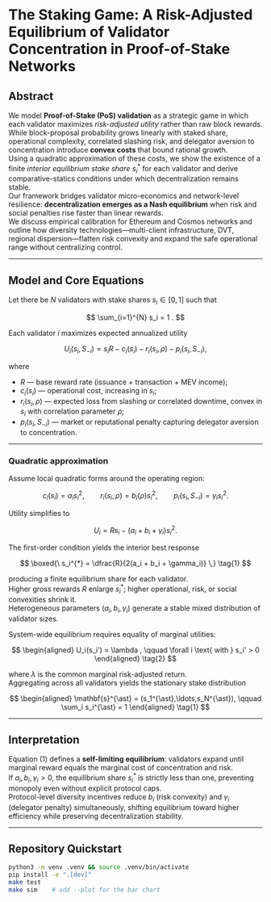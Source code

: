 # The Staking Game: A Risk-Adjusted Equilibrium of Validator Concentration in Proof-of-Stake Networks

## Abstract

We model **Proof-of-Stake (PoS) validation** as a strategic game in which each validator maximizes *risk-adjusted utility* rather than raw block rewards.  
While block-proposal probability grows linearly with staked share, operational complexity, correlated slashing risk, and delegator aversion to concentration introduce **convex costs** that bound rational growth.  
Using a quadratic approximation of these costs, we show the existence of a finite *interior equilibrium stake share* $s_i^{*}$ for each validator and derive comparative-statics conditions under which decentralization remains stable.  
Our framework bridges validator micro-economics and network-level resilience: **decentralization emerges as a Nash equilibrium** when risk and social penalties rise faster than linear rewards.  
We discuss empirical calibration for Ethereum and Cosmos networks and outline how diversity technologies—multi-client infrastructure, DVT, regional dispersion—flatten risk convexity and expand the safe operational range without centralizing control.

---

## Model and Core Equations

Let there be $N$ validators with stake shares $s_i \in [0,1]$ such that  

$$
\sum_{i=1}^{N} s_i = 1 .
$$

Each validator $i$ maximizes expected annualized utility

$$
U_i(s_i,S_{-i}) = s_i R - c_i(s_i) - r_i(s_i,\rho) - p_i(s_i,S_{-i}),
$$

where  

- $R$ — base reward rate (issuance + transaction + MEV income);  
- $c_i(s_i)$ — operational cost, increasing in $s_i$;  
- $r_i(s_i,\rho)$ — expected loss from slashing or correlated downtime, convex in $s_i$ with correlation parameter $\rho$;  
- $p_i(s_i,S_{-i})$ — market or reputational penalty capturing delegator aversion to concentration.

---

### Quadratic approximation

Assume local quadratic forms around the operating region:

$$
c_i(s_i)=a_i s_i^2, \qquad  
r_i(s_i,\rho)=b_i(\rho) s_i^2, \qquad  
p_i(s_i,S_{-i})=\gamma_i s_i^2 .
$$

Utility simplifies to

$$
U_i = R s_i - (a_i + b_i + \gamma_i)s_i^2 .
$$

The first-order condition yields the interior best response

$$
\boxed{\ s_i^{*} = \dfrac{R}{2(a_i + b_i + \gamma_i)} \,} \tag{1}
$$

producing a finite equilibrium share for each validator.  
Higher gross rewards $R$ enlarge $s_i^{*}$; higher operational, risk, or social convexities shrink it.  
Heterogeneous parameters $(a_i,b_i,\gamma_i)$ generate a stable mixed distribution of validator sizes.

System-wide equilibrium requires equality of marginal utilities:

$$
\begin{aligned}
U_i(s_i') = \lambda , \qquad \forall i \text{ with } s_i' > 0
\end{aligned}
\tag{2}
$$

where $\lambda$ is the common marginal risk-adjusted return.  
Aggregating across all validators yields the stationary stake distribution  

$$
\begin{aligned}
\mathbf{s}^{\ast} = (s_1^{\ast},\ldots,s_N^{\ast}), \qquad
\sum_i s_i^{\ast} = 1
\end{aligned}
\tag{1}
$$

---

## Interpretation

Equation (1) defines a **self-limiting equilibrium**: validators expand until marginal reward equals the marginal cost of concentration and risk.  
If $a_i,b_i,\gamma_i>0$, the equilibrium share $s_i^{*}$ is strictly less than one, preventing monopoly even without explicit protocol caps.  
Protocol-level diversity incentives reduce $b_i$ (risk convexity) and $\gamma_i$ (delegator penalty) simultaneously, shifting equilibrium toward higher efficiency while preserving decentralization stability.

---

## Repository Quickstart

```bash
python3 -m venv .venv && source .venv/bin/activate
pip install -e ".[dev]"
make test
make sim    # add --plot for the bar chart
